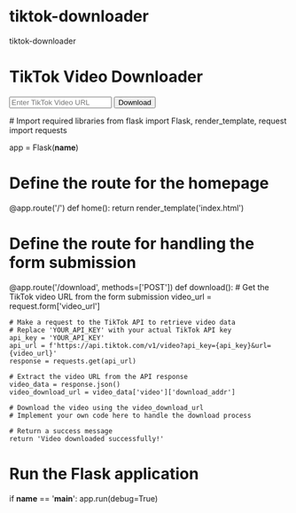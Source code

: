 # tiktok-downloader
tiktok-downloader
<!DOCTYPE html>
<html>
<head>
    <title>TikTok Video Downloader</title>
</head>
<body>
    <h1>TikTok Video Downloader</h1>
    <form action="/download" method="post">
        <input type="text" name="video_url" placeholder="Enter TikTok Video URL">
        <input type="submit" value="Download">
    </form>
</body>
</html>
# Import required libraries
from flask import Flask, render_template, request
import requests

app = Flask(__name__)

# Define the route for the homepage
@app.route('/')
def home():
    return render_template('index.html')

# Define the route for handling the form submission
@app.route('/download', methods=['POST'])
def download():
    # Get the TikTok video URL from the form submission
    video_url = request.form['video_url']

    # Make a request to the TikTok API to retrieve video data
    # Replace 'YOUR_API_KEY' with your actual TikTok API key
    api_key = 'YOUR_API_KEY'
    api_url = f'https://api.tiktok.com/v1/video?api_key={api_key}&url={video_url}'
    response = requests.get(api_url)

    # Extract the video URL from the API response
    video_data = response.json()
    video_download_url = video_data['video']['download_addr']

    # Download the video using the video_download_url
    # Implement your own code here to handle the download process

    # Return a success message
    return 'Video downloaded successfully!'

# Run the Flask application
if __name__ == '__main__':
    app.run(debug=True)
